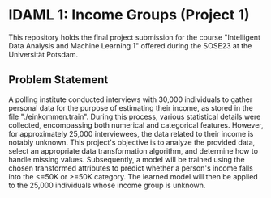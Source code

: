 # IDAML 1: Income Groups (Project 1)

This repository holds the final project submission for the course "Intelligent Data Analysis and Machine Learning 1" offered during the SOSE23 at the Universität Potsdam.

## Problem Statement 
A polling institute conducted interviews with 30,000 individuals to gather personal data for the purpose of estimating their income, as stored in the file "./einkommen.train". During this process, various statistical details were collected, encompassing both numerical and categorical features. However, for approximately 25,000 interviewees, the data related to their income is notably unknown. This project's objective is to analyze the provided data, select an appropriate data transformation algorithm, and determine how to handle missing values. Subsequently, a model will be trained using the chosen transformed attributes to predict whether a person's income falls into the <=50K or >=50K category. The learned model will then be applied to the 25,000 individuals whose income group is unknown.
